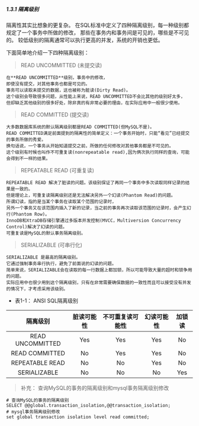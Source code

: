 ##### 1.3.1 隔离级别

隔离性其实比想象的更复杂。
在SQL标准中定义了四种隔离级别，每一种级别都规定了一个事务中所做的修改，
那些在事务内和事务间是可见的，哪些是不可见的。
较低级别的隔离通常可以执行更高的并发，系统的开销也更低。

下面简单地介绍一下四种隔离级别：

> READ UNCOMMITTED (未提交读)

    在**READ UNCOMMITTED**级别，事务中的修改，
    即使没有提交，对其他事务也都是可见的。
    事务可以读取未提交的数据，这也被称为脏读(Dirty Read)。
    这个级别会导致很多问题，从性能上来说，READ UNCOMMITTED不会比其他的级别好太多，
    但却缺乏其他级别的很多好处，除非真的有非常必要的理由，在实际应用中一般很少使用。
    
> READ COMMITTED (提交读)

    大多数数据库系统的默认隔离级别都是READ COMMITTED(但MySQL不是)。
    READ COMMITTED满足前面提到的隔离性的简单定义：一个事务开始时，只能“看见”已经提交的事务所做的秀爱。
    换句话说，一个事务从开始知道提交之前，所做的任何修改对其他事务都是不可见的。
    这个级别有时候也叫作不可重复读(nonrepeatable read),因为俩次执行同样的查询，可能会得到不一样的结果。
    
> REPEATABLE READ (可重复读)

    REPEATABLE READ 解决了脏读的问题。该级别保证了再同一个事务中多次读取同样记录的结果是一致的。
    但是理论上，可重复读隔离级别还是无法解决另外一个幻读(Phantom Read)的问题。
    所谓幻读，指的是当某个事务在读取某个范围的记录时，
    另外一个事务又在该范围内插入了新的记录，当之前的事务再次读取该范围的记录时，会产生幻行(Phantom Row)。
    InnoDB和XtraDB存储引擎通过多版本并发控制(MVCC，Multiversion Concurrency Control)解决了幻读的问题。
    可重复读是MySQL的默认事务隔离级别。
    
> SERIALIZABLE (可串行化)

    SERIALIZABLE 是最高的隔离级别。
    它通过强制事务串行执行，避免了前面说的幻读的问题。
    简单来说，SERIALIZABLE会在读取的每一行数据上都加锁，所以可能导致大量的超时和锁争用的问题。
    实际应用中也很少用到这个隔离级别，只有在非常需要确保数据的一致性而且可以接受没有并发的情况下，才考虑采用该级别。
    
- 表1-1： ANSI SQL隔离级别

| 隔离级别 | 脏读可能性 | 不可重复读可能性 | 幻读可能性 | 加锁读  |
| :-----: | :-------: | :------------: | :------: | :-----: |   
|READ UNCOMMITTED | Yes | Yes | Yes | No |
|READ COMMITTED | No | Yes | Yes | No |
|REPEATABLE READ  | No | No | Yes | No |
|SERIALIZABLE | No | No | No | Yes |
    
    
> 补充： 查询MySQL的事务的隔离级别和mysql事务隔离级别修改
    
```mysql
# 查询MySQL的事务的隔离级别
SELECT @@global.transaction_isolation,@@transaction_isolation;
# mysql事务隔离级别修改
set global transaction isolation level read committed;
```    